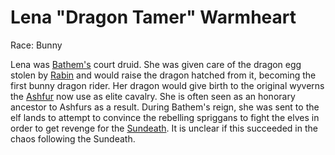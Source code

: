 # Lena "Dragon Tamer" Warmheart

Race: Bunny

Lena was [Bathem's](./bathem.md) court druid. She was given care of the dragon egg stolen by [Rabin](./rabin.md) and would raise the dragon hatched from it, becoming the first bunny dragon rider.
Her dragon would give birth to the original wyverns the [Ashfur]() now use as elite cavalry. She is often seen as an honorary ancestor to Ashfurs as a result. During Bathem's reign, she was sent to the
elf lands to attempt to convince the rebelling spriggans to fight the elves in order to get revenge for the [Sundeath](../events/sundeath.md). It is unclear if this succeeded in the chaos following the Sundeath.